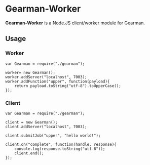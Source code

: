 # Gearman-Worker

**Gearman-Worker** is a Node.JS client/worker module for Gearman.

## Usage

### Worker

    var Gearman = require("./gearman");

    worker= new Gearman();
    worker.addServer("localhost", 7003);
    worker.addFunction("upper", function(payload){
        return payload.toString("utf-8").toUpperCase();
    });
    
### Client

    var Gearman = require("./gearman");

    client = new Gearman();
    client.addServer("localhost", 7003);

    client.submitJob("upper", "hello world!");

    client.on("complete", function(handle, response){
        console.log(response.toString("utf-8"));
        client.end();
    });

